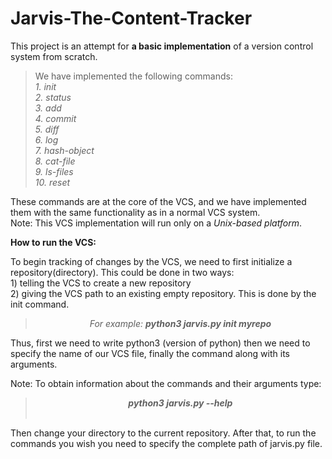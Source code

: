 # Jarvis-The-Content-Tracker

This project is an attempt for <b>a basic implementation</b> of a version control system from scratch. 

>We have implemented the following commands:<br>
><i>1.	init<br>
>2.	status<br>
>3.	add<br>
>4.	commit<br>
>5.	diff<br>
>6.	log<br>
>7.	hash-object<br>
>8.	cat-file<br>
>9.	ls-files<br>
>10.	reset </i>

These commands are at the core of the VCS, and we have implemented them with the same functionality as in a normal VCS system.<br> 
Note: This VCS implementation will run only on a <i>Unix-based platform</i>.

<b>How to run the VCS:</b>

To begin tracking of changes by the VCS, we need to first initialize a repository(directory). This could be done in two ways: <br>1) telling the VCS to create a new repository<br> 2) giving the VCS path to an existing empty repository. This is done by the init command.

><div align="center"><i>For example:  <b>python3 jarvis.py init myrepo</b></i></div>

Thus, first we need to write python3 (version of python) then we need to specify the name of our VCS file, finally the command along with its arguments.

Note: To obtain information about the commands and their arguments type:<br>
><div align="center"><i><b>python3 jarvis.py --help</b></i></div><br>
Then change your directory to the current repository. After that, to run the commands you wish you need to specify the complete path of jarvis.py file.

